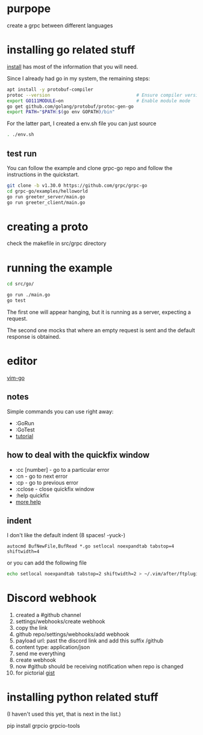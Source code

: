 # purpope

create a grpc between different languages

# installing go related stuff

[install](https://grpc.io/docs/languages/go/quickstart/) has most of the
information that you will need.

Since I already had go in my system, the remaining steps:

```bash
apt install -y protobuf-compiler
protoc --version                                # Ensure compiler version is 3+
export GO111MODULE=on                           # Enable module mode
go get github.com/golang/protobuf/protoc-gen-go
export PATH="$PATH:$(go env GOPATH)/bin"
```

For the latter part, I created a env.sh file you can just source

```bash
. ./env.sh
```

## test run

You can follow the example and clone grpc-go repo and follow the instructions
in the quickstart.

```bash
git clone -b v1.30.0 https://github.com/grpc/grpc-go
cd grpc-go/examples/helloworld
go run greeter_server/main.go
go run greeter_client/main.go
```

# creating a proto

check the makefile in src/grpc directory

# running the example

```bash
cd src/go/

go run ./main.go
go test
```

The first one will appear hanging, but it is running as a server, expecting a request.

The second one mocks that where an empty request is sent and the default
response is obtained.

# editor

[vim-go](http://github.com/fatih/vim-go)

## notes

Simple commands you can use right away:

- :GoRun
- :GoTest
- [tutorial](https://github.com/fatih/vim-go-tutorial)

## how to deal with the quickfix window
- :cc [number]           - go to a particular error
- :cn                    - go to next error
- :cp                    - go to previous error
- :cclose                - close quickfix window
- :help quickfix
- [more help](http://vimdoc.sourceforge.net/htmldoc/quickfix.html#quickfix.txt)

## indent

I don't like the default indent (8 spaces! -yuck-)

```vimrc
autocmd BufNewFile,BufRead *.go setlocal noexpandtab tabstop=4 shiftwidth=4 
```

or you can add the following file

```bash
echo setlocal noexpandtab tabstop=2 shiftwidth=2 > ~/.vim/after/ftplugin/go.vim
```

# Discord webhook

1. created a #github channel
1. settings/webhooks/create webhook
1. copy the link
1. github repo/settings/webhooks/add webhook
1. payload url: past the discord link and add this suffix /github
1. content type: application/json
1. send me everything
1. create webhook
1. now #github should be receiving notification when repo is changed
1. for pictorial [gist](https://gist.github.com/jagrosh/5b1761213e33fc5b54ec7f6379034a22)

# installing python related stuff

(I haven't used this yet, that is next in the list.)

pip install grpcio grpcio-tools

